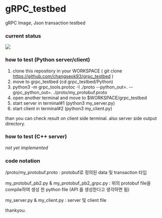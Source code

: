 # gRPC_testbed
gRPC Image, Json transaction testbed

### current status
<img src="http://changseok2.iptime.org/share/share_imgs/gRPC_testbed.svg"></img><br>

### how to test (Python server/client)

1. clone this repository in your WORKSPACE ( git clone https://github.com/changseok93/grpc_testbed )
2. move to grpc_testbed (cd grpc_testbed/Python)
3. python3 -m grpc_tools.protoc -I ./proto --python_out=. --grpc_python_out=. ./proto/my_protobuf.proto
4. open another terminal and move to $WORKSPACE/grpc_testbed
5. start server in terminal#1 (python3 my_server.py)
6. start client in terminal#2 (python3 my_client.py)

than you can check result on client side terminal. also server side output directory.

### how to test (C++ server)
<i>not yet implemented</i>


### code notation
/proto/my_protobuf.proto : protobuf로 정의된 data 및 transaction 타입

my_protobuf_pb2.py & my_protobuf_pb2_grpc.py : 위의 protobuf file을 compile하여 생성 한 python file (API 를 생성한다고 생각하면 됨)

my_server.py & my_client.py : server 및 client file

thankyou.
